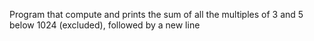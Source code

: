 Program that compute and prints the sum of all the multiples of 3 and 5 below 1024 (excluded), followed by a new line
